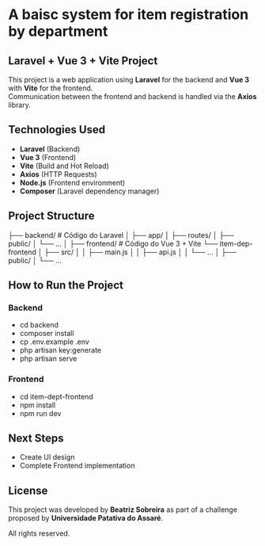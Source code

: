 # A baisc system for item registration by department

## Laravel + Vue 3 + Vite Project

This project is a web application using **Laravel** for the backend and **Vue 3** with **Vite** for the frontend.  
Communication between the frontend and backend is handled via the **Axios** library.

## Technologies Used

- **Laravel** (Backend)
- **Vue 3** (Frontend)
- **Vite** (Build and Hot Reload)
- **Axios** (HTTP Requests)
- **Node.js** (Frontend environment)
- **Composer** (Laravel dependency manager)

## Project Structure

├── backend/ # Código do Laravel
│ ├── app/
│ ├── routes/
│ ├── public/
│ └── ...
│
├── frontend/ # Código do Vue 3 + Vite
└── item-dep-frontend
│ ├── src/
│ │ ├── main.js
│ │ ├── api.js
│ │ └── ...
│ ├── public/
│ └── ...

## How to Run the Project

### Backend

- cd backend
- composer install
- cp .env.example .env
- php artisan key:generate
- php artisan serve

### Frontend

- cd item-dept-frontend
- npm install
- npm run dev

## Next Steps

- Create UI design
- Complete Frontend implementation

## License

This project was developed by **Beatriz Sobreira** as part of a challenge proposed by **Universidade Patativa do Assaré**.  

All rights reserved.